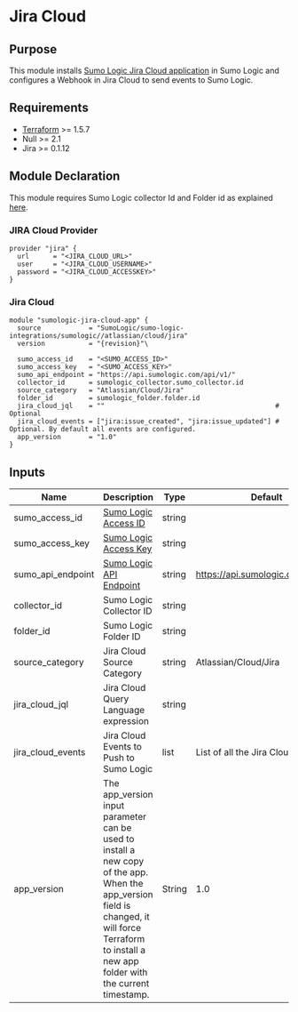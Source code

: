# Jira Cloud

## Purpose

This module installs [Sumo Logic Jira Cloud application](https://help.sumologic.com/07Sumo-Logic-Apps/08App_Development/Jira_Cloud) in Sumo Logic and configures a Webhook in Jira Cloud to send events to Sumo Logic.

## Requirements

* [Terraform](https://www.terraform.io/downloads.html) >= 1.5.7
* Null >= 2.1
* Jira >= 0.1.12

## Module Declaration

This module requires Sumo Logic collector Id and Folder id as explained [here](https://github.com/SumoLogic/terraform-sumologic-sumo-logic-integrations#prerequisites-for-using-modules).

### JIRA Cloud Provider

```shell
provider "jira" {
  url      = "<JIRA_CLOUD_URL>"
  user     = "<JIRA_CLOUD_USERNAME>"
  password = "<JIRA_CLOUD_ACCESSKEY>"
}
```
### Jira Cloud

```shell
module "sumologic-jira-cloud-app" {
  source            = "SumoLogic/sumo-logic-integrations/sumologic//atlassian/cloud/jira"
  version           = "{revision}"\

  sumo_access_id    = "<SUMO_ACCESS_ID>"
  sumo_access_key   = "<SUMO_ACCESS_KEY>"
  sumo_api_endpoint = "https://api.sumologic.com/api/v1/"
  collector_id      = sumologic_collector.sumo_collector.id
  source_category   = "Atlassian/Cloud/Jira"
  folder_id         = sumologic_folder.folder.id
  jira_cloud_jql    = ""                                           # Optional
  jira_cloud_events = ["jira:issue_created", "jira:issue_updated"] # Optional. By default all events are configured.
  app_version       = "1.0"
}
```

## Inputs

| Name | Description | Type | Default | Required |
|------|-------------|------|---------|:-----:|
|sumo_access_id|[Sumo Logic Access ID](https://help.sumologic.com/Manage/Security/Access-Keys)|string||yes
|sumo_access_key|[Sumo Logic Access Key](https://help.sumologic.com/Manage/Security/Access-Keys)|string||yes
|sumo_api_endpoint|[Sumo Logic API Endpoint](https://help.sumologic.com/APIs/General-API-Information/Sumo-Logic-Endpoints-and-Firewall-Security)|string|https://api.sumologic.com/api/v1/|yes
|collector_id|Sumo Logic Collector ID|string||yes
|folder_id|Sumo Logic Folder ID|string||yes
|source_category|Jira Cloud Source Category|string|Atlassian/Cloud/Jira|yes
|jira_cloud_jql|Jira Cloud Query Language expression|string||no
|jira_cloud_events|Jira Cloud Events to Push to Sumo Logic|list|List of all the Jira Cloud Events|yes
|app_version|The app_version input parameter can be used to install a new copy of the app. When the app_version field is changed, it will force Terraform to install a new app folder with the current timestamp.|String|1.0|no